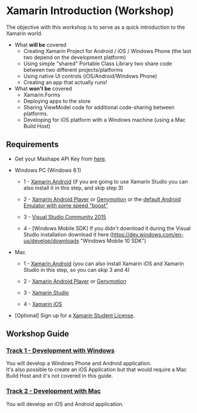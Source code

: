 # Xamarin Introduction (Workshop)
The objective with this workshop is to serve as a quick introduction to the Xamarin world.

* What **will be** covered
	* Creating Xamarin Project for Android / iOS / Windows Phone (the last two depend on the development platform)
	* Using simple "shared" Portable Class Library two share code between two different projects/platforms
	* Using native UI controls (iOS/Android/Windows Phone)
	* Creating an app that actually runs!
* What **won't be** covered
	* Xamarin.Forms
	* Deploying apps to the store
	* Sharing ViewModel code for additional code-sharing between platforms.
	* Developing for iOS platform with a Windows machine (using a Mac Build Host)



## Requirements ##

* Get your Mashape API Key from [here](https://www.mashape.com/ronreiter/meme-generator).

* Windows PC (Windows 8.1)

	* 1 - [Xamarin.Android](http://developer.xamarin.com/guides/android/getting_started/installation/windows/ "Xamarin.Android") (if you are going to use Xamarin Studio you can also install it in this step, and skip step 3)

	* 2 - [Xamarin Android Player](https://xamarin.com/android-player "Xamarin Android Player") or [Genymotion](https://www.genymotion.com/#%21/ "Genymotion") or the [default Android Emulator with some speed "boost"](http://developer.xamarin.com/guides/android/getting_started/installation/accelerating_android_emulators/)

	* 3 - [Visual Studio Community 2015](https://www.visualstudio.com/downloads/download-visual-studio-vs "Visual Studio Community 2015")

	* 4 - [Windows Mobile SDK] If you didn't download it during the Visual Studio installation download it here (https://dev.windows.com/en-us/develop/downloads "Windows Mobile 10 SDK")
	
* Mac

	* 1 - [Xamarin.Android](http://developer.xamarin.com/guides/android/getting_started/installation/mac/ "Xamarin.Android") (you can also install Xamarin iOS and Xamarin Studio in this step, so you can skip 3 and 4)

	* 2 - [Xamarin Android Player](https://xamarin.com/android-player "Xamarin Android Player") or [Genymotion](https://www.genymotion.com/#%21/ "Genymotion")
		

	* 3 - [Xamarin Studio](http://xamarin.com/download "Xamarin Studio")

	* 4 - [Xamarin iOS](http://developer.xamarin.com/guides/ios/getting_started/installation/mac/)


* [Optional] Sign up for a [Xamarin Student License](https://xamarin.com/student).


## Workshop Guide ##

### [Track 1 - Development with Windows](Guide-Windows.md) ###
You will develop a Windows Phone and Android application.  
It's also possible to create an iOS Application but that would require a Mac Build Host and it's not covered in this guide.


### [Track 2 - Development with Mac](Guide-Mac.md) ###
You will develop an iOS and Android application.  
